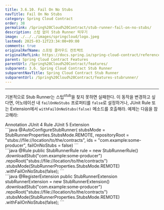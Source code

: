 ```yaml
---
title: 3.6.10. Fail On No Stubs
navTitle: Fail On No Stubs
category: Spring Cloud Contract
order: 38
permalink: /Spring%20Cloud%20Contract/stub-runner-fail-on-no-stubs/
description: 스텁 없이 Stub Runner 띄우기
image: ./../../images/springcloud/logo.jpeg
lastmod: 2025-03-12T23:34:00+09:00
comments: true
originalRefName: 스프링 클라우드 컨트랙트
originalRefLink: https://docs.spring.io/spring-cloud-contract/reference/4.2.0/project-features-stubrunner/stub-runner-fail-on-no-stubs.html
parent: Spring Cloud Contract Features
parentUrl: /Spring%20Cloud%20Contract/features/
subparent: 3.6. Spring Cloud Contract Stub Runner
subparentNavTitle: Spring Cloud Contract Stub Runner
subparentUrl: /Spring%20Cloud%20Contract/features-stubrunner/
---
```

<script>defaultLanguages = ['annotation']</script>

---

기본적으로 Stub Runner는 스텁<sup>stub</sup>을 찾지 못하면 실패한다. 이 동작을 변경하고 싶다면, 어노테이션 내 `failOnNoStubs` 프로퍼티를 `false`로 설정하거나, JUnit Rule 또는 Extension에서 `withFailOnNoStubs(false)` 메소드를 호출해라. 예제는 다음을 참고해라:

<div class="switch-language-wrapper annotation junit4 junit5">
<span class="switch-language annotation">Annotation</span>
<span class="switch-language junit4">JUnit 4 Rule</span>
<span class="switch-language junit5">JUnit 5 Extension</span>
</div>
<div class="language-only-for-annotation annotation junit4 junit5"></div>
```java
@AutoConfigureStubRunner(
stubsMode = StubRunnerProperties.StubsMode.REMOTE,
		repositoryRoot = "stubs://file://location/to/the/contracts",
		ids = "com.example:some-producer",
		failOnNoStubs = false)
```
<div class="language-only-for-junit4 annotation junit4 junit5"></div>
```java
@Rule
	public StubRunnerRule rule = new StubRunnerRule()
			.downloadStub("com.example:some-producer")
			.repoRoot("stubs://file://location/to/the/contracts")
			.stubsMode(StubRunnerProperties.StubsMode.REMOTE)
			.withFailOnNoStubs(false);
```
<div class="language-only-for-junit5 annotation junit4 junit5"></div>
```java
@RegisterExtension
	public StubRunnerExtension stubRunnerExtension = new StubRunnerExtension()
			.downloadStub("com.example:some-producer")
			.repoRoot("stubs://file://location/to/the/contracts")
			.stubsMode(StubRunnerProperties.StubsMode.REMOTE)
			.withFailOnNoStubs(false);
```